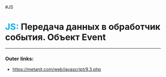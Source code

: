 #JS
# <font color="#00b0f0">JS:</font> Передача данных в обработчик события. Объект Event
---
### Outer links:
- https://metanit.com/web/javascript/9.3.php